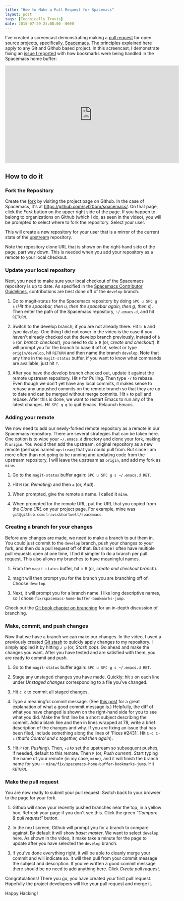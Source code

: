 ```yaml
---
title: "How to Make a Pull Request for Spacemacs"
layout: post
tags: [Technically Travis]
date: 2015-07-29 23:00:00 -0600
---
```


I've created a screencast demonstrating making a [pull request](https://help.github.com/articles/using-pull-requests/) for open source projects, specifically, [Spacemacs](https://github.com/syl20bnr/spacemacs).  The principles explained here apply to any Git and Github based project.  In this screencast, I demonstrate fixing an [issue I reported](https://github.com/syl20bnr/spacemacs/issues/2431) with how bookmarks were being handled in the Spacemacs home buffer:

<iframe width="560" height="315" src="https://www.youtube.com/embed/pWzJ6IGXwmk" frameborder="0" allowfullscreen> </iframe>

## How to do it

### Fork the Repository
Create the [fork](https://help.github.com/articles/fork-a-repo/) by visiting the project page on Github.  In the case of Spacemacs, it's at <https://github.com/syl20bnr/spacemacs/>.  On that page, click the *Fork* button on the upper right side of the page.  If you happen to belong to organizations on Github (which I do, as seen in the video), you will be prompted to select where to fork the repository.  Select your user.

This will create a new repository for your user that is a mirror of the current state of the [upstream](https://help.github.com/articles/github-glossary/#upstream) repository.

Note the repository clone URL that is shown on the right-hand side of the page, part way down.  This is needed when you add your repository as a remote to your local checkout.

### Update your local repository
Next, you need to make sure your local checkout of the Spacemacs repository is up to date.  As specified in the [Spacemacs Contributor Guidelines](https://github.com/syl20bnr/spacemacs/blob/develop/doc/CONTRIBUTE.org#pull-request-guidelines), contributions are best done off of the `develop` branch.

1.  Go to magit-status for the Spacemacs repository by doing `SPC u SPC g s` (_Hit the spacebar, then u, then the spacebar again, then g, then s_).  Then enter the path of the Spacemacs repository, `~/.emacs.d`, and hit `RETURN`.

2.  Switch to the develop branch, if you are not already there. Hit `b b` and type `develop`.  One thing I did not cover in the video is the case if you haven't already checked out the develop branch previously, instead of `b b` (or, *branch checkout*), you need to do `b B` (or, *create and checkout*).  It will prompt you for the branch to base it off of, select or type `origin/develop`, hit `RETURN` and then name the branch `develop`.  Note that any time in the `magit-status` buffer, if you want to know what commands are available, just hit `?`.

3.  After you have the develop branch checked out, update it against the remote upstream repository.  Hit `F` for Pulling.  Then type `-r` to rebase.  Even though we don't yet have any local commits, it makes sense to rebase any unpushed commits on the remote branch so that they are up to date and can be merged without merge commits.  Hit `F` to pull and rebase.  After this is done, we want to restart Emacs to run any of the latest changes.  Hit `SPC q q` to quit Emacs.  Relaunch Emacs.

### Adding your remote

We now need to add our newly-forked remote repository as a remote in our Spacemacs repository.  There are several strategies that can be taken here.  One option is to wipe your `~/.emacs.d` directory and clone your fork, making it `origin`.  You would then add the upstream, original repository as a new remote (perhaps named `upstream`) that you could pull from.  But since I am more often than not going to be running and updating code from the upstream repository, I will leave the upstream as `origin`, and add my fork as `mine`.

1.  Go to the `magit-status` buffer again: `SPC u SPC g s ~/.emacs.d RET`.

2.  Hit `M` (or, *Remoting*) and then `a` (or, *Add*).

3.  When prompted, give the remote a name.  I called it `mine`.

4.  When prompted for the remote URL, put the URL that you copied from the *Clone URL* on your project page.  For example, mine was `git@github.com:travisbhartwell/spacemacs`.

### Creating a branch for your changes

Before any changes are made, we need to make a branch to put them in.  You could just commit to the `develop` branch, push your changes to your fork, and then do a pull request off of that.  But since I often have multiple pull requests open at one time, I find it simpler to do a branch per pull request.  This also allows my branches to have meaningful names.

1.  From the `magit-status` buffer, hit `b B` (or, *create and checkout branch*).

2.  magit will then prompt you for the branch you are branching off of.  Choose `develop`.

3.  Next, it will prompt you for a branch name.  I like long descriptive names, so I chose `fix/spacemacs-home-buffer-bookmarks-jump`.

Check out the [Git book chapter on branching](http://git-scm.com/book/en/v2/Git-Branching-Branches-in-a-Nutshell) for an in-depth discussion of branching.

### Make, commit, and push changes

Now that we have a branch we can make our changes.  In the video, I used a previously created [Git stash](http://git-scm.com/book/en/v2/Git-Tools-Stashing-and-Cleaning) to quickly apply changes to my repository.  I simply applied it by hitting `z p` (or, *Stash pop*).  Go ahead and make the changes you want.  After you have tested and are satisfied with them, you are ready to commit and push.

1.  Go to the `magit-status` buffer again: `SPC u SPC g s ~/.emacs.d RET`.

2.  Stage any unstaged changes you have made.  Quickly: hit `s` on each line under *Unstaged changes* corresponding to a file you've changed.

3.  Hit `c c` to commit all staged changes.

4.  Type a meaningful commit message.  (See [this post](http://chris.beams.io/posts/git-commit/) for a great explanation of what a good commit message is.)  Helpfully, the diff of what you have changed is shown on the right-hand side for you to see what you did.  Make the first line be a short subject describing the commit.  Add a blank line and then in lines wrapped at 78, write a brief description of the changes and why.  If you are fixing an issue that has been filed, include something along the lines of 'Fixes #2431'.  Hit `C-c C-c` (*that's Control and c together, and then again*).

5.  Hit `P` (or, *Pushing*).  Then, `-u` to set the upstream so subsequent pushes, if needed, default to this remote.  Then `P` (or, *Push current*).  Start typing the name of your remote (in my case, `mine`), and it will finish the branch name for you -- `mine/fix/spacemacs-home-buffer-bookmarks-jump`.  Hit `RETURN`.

### Make the pull request

You are now ready to submit your pull request.  Switch back to your browser to the page for your fork.

1.  Github will show your recently pushed branches near the top, in a yellow box.  Refresh your page if you don't see this.  Click the green *"Compare & pull request"* button.

2.  In the next screen, Github will prompt you for a branch to compare against.  By default it will show *base: master*.  We want to select `develop` here.  As shown in the video, it make take a minute for the page to update after you have selected the `develop` branch.

3.  If you've done everything right, it will be able to cleanly merge your commit and will indicate so.  It will then pull from your commit message the subject and description.  If you've written a good commit message, there should be no need to add anything here.  Click *Create pull request*.

Congratulations!  There you go, you have created your first pull request.  Hopefully the project developers will like your pull request and merge it.

Happy Hacking!


